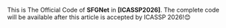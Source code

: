 This is The Official Code of **SFGNet** in **[ICASSP2026]**. The complete code will be available after this article is accepted by ICASSP 2026!😊

